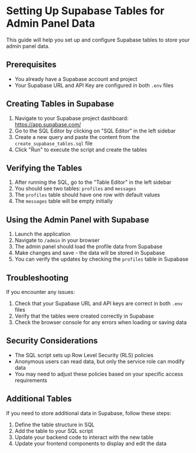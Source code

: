 # Setting Up Supabase Tables for Admin Panel Data

This guide will help you set up and configure Supabase tables to store your admin panel data.

## Prerequisites

- You already have a Supabase account and project
- Your Supabase URL and API Key are configured in both `.env` files

## Creating Tables in Supabase

1. Navigate to your Supabase project dashboard: https://app.supabase.com/ 
2. Go to the SQL Editor by clicking on "SQL Editor" in the left sidebar
3. Create a new query and paste the content from the `create_supabase_tables.sql` file
4. Click "Run" to execute the script and create the tables

## Verifying the Tables

1. After running the SQL, go to the "Table Editor" in the left sidebar
2. You should see two tables: `profiles` and `messages`
3. The `profiles` table should have one row with default values
4. The `messages` table will be empty initially

## Using the Admin Panel with Supabase

1. Launch the application
2. Navigate to `/admin` in your browser
3. The admin panel should load the profile data from Supabase
4. Make changes and save - the data will be stored in Supabase
5. You can verify the updates by checking the `profiles` table in Supabase

## Troubleshooting

If you encounter any issues:

1. Check that your Supabase URL and API keys are correct in both `.env` files
2. Verify that the tables were created correctly in Supabase
3. Check the browser console for any errors when loading or saving data

## Security Considerations

- The SQL script sets up Row Level Security (RLS) policies
- Anonymous users can read data, but only the service role can modify data
- You may need to adjust these policies based on your specific access requirements

## Additional Tables

If you need to store additional data in Supabase, follow these steps:

1. Define the table structure in SQL
2. Add the table to your SQL script
3. Update your backend code to interact with the new table
4. Update your frontend components to display and edit the data 